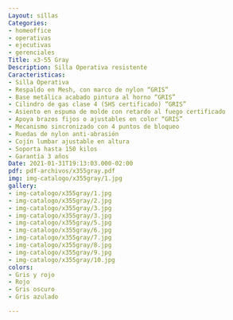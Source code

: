 ```yaml
---
Layout: sillas
Categories:
- homeoffice
- operativas
- ejecutivas
- gerenciales
Title: x3-55 Gray
Description: Silla Operativa resistente
Caracteristicas:
- Silla Operativa
- Respaldo en Mesh, con marco de nylon “GRIS”
- Base metálica acabado pintura al horno “GRIS”
- Cilindro de gas clase 4 (SHS certificado) “GRIS”
- Asiento en espuma de molde con retardo al fuego certificado
- Apoya brazos fijos o ajustables en color “GRIS”
- Mecanismo sincronizado con 4 puntos de bloqueo
- Ruedas de nylon anti-abrasión
- Cojín lumbar ajustable en altura
- Soporta hasta 150 kilos
- Garantía 3 años
Date: 2021-01-31T19:13:03.000-02:00
pdf: pdf-archivos/x355gray.pdf
img: img-catalogo/x355gray/1.jpg
gallery:
- img-catalogo/x355gray/1.jpg
- img-catalogo/x355gray/2.jpg
- img-catalogo/x355gray/3.jpg
- img-catalogo/x355gray/3.jpg
- img-catalogo/x355gray/5.jpg
- img-catalogo/x355gray/6.jpg
- img-catalogo/x355gray/7.jpg
- img-catalogo/x355gray/8.jpg
- img-catalogo/x355gray/9.jpg
- img-catalogo/x355gray/10.jpg
colors:
- Gris y rojo
- Rojo
- Gris oscuro
- Gris azulado

---
```


